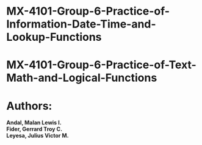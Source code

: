# MX-4101-Group-6-Practice-of-Information-Date-Time-and-Lookup-Functions
# MX-4101-Group-6-Practice-of-Text-Math-and-Logical-Functions
# Authors: 
**Andal, Malan Lewis I.** \
**Fider, Gerrard Troy C.** \
**Leyesa, Julius Victor M.**
